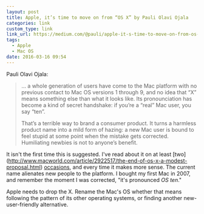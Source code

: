 ```yaml
---
layout: post
title: Apple, it’s time to move on from “OS X” by Pauli Olavi Ojala
categories: link
custom_type: link
link_url: https://medium.com/@pauli/apple-it-s-time-to-move-on-from-os-x-cb94d167c77d
tags:
  - Apple
  - Mac OS
date: 2016-03-16 09:54
---
```

Pauli Olavi Ojala:

> … a whole generation of users have come to the Mac platform with no previous contact to Mac OS versions 1 through 9, and no idea that “X” means something else than what it looks like. Its pronounciation has become a kind of secret handshake: if you’re a “real” Mac user, you say “ten”.
>
> That’s a terrible way to brand a consumer product. It turns a harmless product name into a mild form of hazing: a new Mac user is bound to feel stupid at some point when the mistake gets corrected. Humiliating newbies is not to anyone’s benefit.

It isn't the first time this is suggested. I've read about it on at least [two] (http://www.macworld.com/article/2922517/the-end-of-os-x-a-modest-proposal.html) [occasions](http://www.512pixels.net/blog/2015/9/os-x-el-capitan-review), and every time it makes more sense. The current name alienates new people to the platform. I bought my first Mac in 2007, and remember the moment I was corrected, "it's pronounced *OS ten*." 

Apple needs to drop the X. Rename the Mac's OS whether that means following the pattern of its other operating systems, or finding another new-user-friendly alternative.